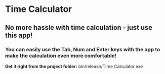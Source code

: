 # Time Calculator
## No more hassle with time calculation - just use this app!
### You can easily use the Tab, Num and Enter keys with the app to make the calculation even more comfortable!
**Get it right from the project folder:** bin/release/Time Calculator.exe 
